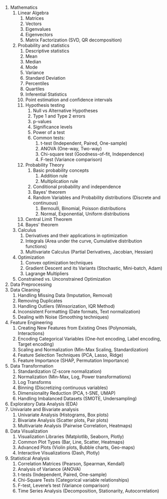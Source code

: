 1. Mathematics
    1. Linear Algebra
       1. Matrices
       2. Vectors
       3. Eigenvalues
       4. Eigenvectors
       5. Matrix Factorization (SVD, QR decomposition)
    2. Probability and statistics
       1. Descriptive statistics
         1. Mean
         2. Median
         3. Mode
         4. Variance
         5. Standard Deviation
         6. Percentiles
         7. Quartiles
       2. Inferential Statistics
         1. Point estimation and confidence intervals
         2. Hypothesis testing
            1. Null vs Alternative Hypotheses
            2. Type 1 and Type 2 errors
            3. p-values
            4. Significance levels
            5. Power of a test
            6. Common tests:
               1. t-test (Independent, Paired, One-sample)
               2. ANOVA (One-way, Two-way)
               3. Chi-square test (Goodness-of-fit, Independence)
               4. F-test (Variance comparison)
       3. Probability Theory
          1. Basic probability concepts
             1. Addition rule
             2. Multiplication rule
          2. Conditional probability and independence
          3. Bayes' theorem
          4. Random Variables and Probability distributions (Discrete and continuous)
             1. Bernoulli, Binomial, Poisson distributions
             2. Normal, Exponential, Uniform distributions
       4. Central Limit Theorem
       5. Bayes' theorem
    3. Calculus
       1. Derivatives and their applications in optimization
       2. Integrals (Area under the curve, Cumulative distribution functions)
       3. Multivariate Calculus (Partial Derivatives, Jacobian, Hessian)
    4. Optimization
       1. Convex optimization techniques
       2. Gradient Descent and its Variants (Stochastic, Mini-batch, Adam)
       3. Lagrange Multipliers
     4. Constrained vs. Unconstrained Optimization
2. Data Preprocessing
  1. Data Cleaning
     1. Handling Missing Data (Imputation, Removal)
     2. Removing Duplicates
     3. Handling Outliers (Winsorization, IQR Method)
     4. Inconsistent Formatting (Date formats, Text normalization)
     5. Dealing with Noise (Smoothing techniques)
  2. Feature Engineering
     1. Creating New Features from Existing Ones (Polynomials, Interactions)
     2. Encoding Categorical Variables (One-hot encoding, Label encoding, Target encoding)
     3. Scaling and Normalization (Min-Max Scaling, Standardization)
     4. Feature Selection Techniques (PCA, Lasso, Ridge)
     5. Feature Importance (SHAP, Permutation Importance)
  3. Data Transformation
     1. Standardization (Z-score normalization)
     2. Normalization (Min-Max, Log, Power transformations)
     3. Log Transforms
     4. Binning (Discretizing continuous variables)
     5. Dimensionality Reduction (PCA, t-SNE, UMAP)
     6. Handling Imbalanced Datasets (SMOTE, Undersampling)
3. Exploratory Data Analysis (EDA)
  1. Univariate and Bivariate analysis
     1. Univariate Analysis (Histograms, Box plots)
     2. Bivariate Analysis (Scatter plots, Pair plots)
     3. Multivariate Analysis (Pairwise Correlation, Heatmaps)
  2. Data Visualization
     1. Visualization Libraries (Matplotlib, Seaborn, Plotly)
     2. Common Plot Types (Bar, Line, Scatter, Heatmaps)
     3. Advanced Plots (Violin plots, Bubble charts, Geo-maps)
     4. Interactive Visualizations (Dash, Plotly)
  3. Statistical Analysis
     1. Correlation Matrices (Pearson, Spearman, Kendall)
     2. Analysis of Variance (ANOVA)
     3. t-tests (Independent, Paired, One-sample)
     4. Chi-Square Tests (Categorical variable relationships)
     5. F-test, Levene’s test (Variance comparison)
     6. Time Series Analysis (Decomposition, Stationarity, Autocorrelation)
